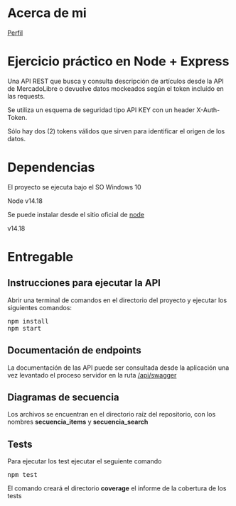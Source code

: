 # Acerca de mi 
[Perfil](https://github.com/pabloMoron/profile)

# Ejercicio práctico en Node + Express
Una API REST que busca y consulta descripción de artículos desde la API de MercadoLibre o devuelve datos mockeados según el token incluído en las requests.

Se utiliza un esquema de seguridad tipo API KEY con un header X-Auth-Token.

Sólo hay dos (2) tokens válidos que sirven para identificar el origen de los datos.

# Dependencias
El proyecto se ejecuta bajo el SO Windows 10

Node v14.18

Se puede instalar desde el sitio oficial de [node](https://nodejs.org/)

v14.18

# Entregable
## Instrucciones para ejecutar la API
Abrir una terminal de comandos en el directorio del proyecto y ejecutar los siguientes comandos:

<pre>
npm install
npm start
</pre>

## Documentación de endpoints
La documentación de las API puede ser consultada desde la aplicación una vez levantado el proceso servidor en la ruta [/api/swagger](http://localhost:9000/api/swagger)


## Diagramas de secuencia
Los archivos se encuentran en el directorio raíz del repositorio, con los nombres <b>secuencia_items</b> y <b>secuencia_search</b>

## Tests

Para ejecutar los test ejecutar el seguiente comando
<pre>
npm test
</pre>

El comando creará el directorio <b>coverage</b> el informe de la cobertura de los tests